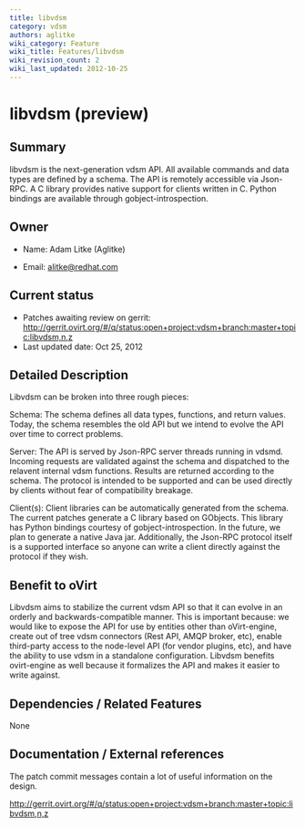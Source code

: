 ```yaml
---
title: libvdsm
category: vdsm
authors: aglitke
wiki_category: Feature
wiki_title: Features/libvdsm
wiki_revision_count: 2
wiki_last_updated: 2012-10-25
---
```


# libvdsm (preview)

## Summary

libvdsm is the next-generation vdsm API. All available commands and data types are defined by a schema. The API is remotely accessible via Json-RPC. A C library provides native support for clients written in C. Python bindings are available through gobject-introspection.

## Owner

*   Name: Adam Litke (Aglitke)

<!-- -->

*   Email: <alitke@redhat.com>

## Current status

*   Patches awaiting review on gerrit: <http://gerrit.ovirt.org/#/q/status:open+project:vdsm+branch:master+topic:libvdsm,n,z>
*   Last updated date: Oct 25, 2012

## Detailed Description

Libvdsm can be broken into three rough pieces:

Schema: The schema defines all data types, functions, and return values. Today, the schema resembles the old API but we intend to evolve the API over time to correct problems.

Server: The API is served by Json-RPC server threads running in vdsmd. Incoming requests are validated against the schema and dispatched to the relavent internal vdsm functions. Results are returned according to the schema. The protocol is intended to be supported and can be used directly by clients without fear of compatibility breakage.

Client(s): Client libraries can be automatically generated from the schema. The current patches generate a C library based on GObjects. This library has Python bindings courtesy of gobject-introspection. In the future, we plan to generate a native Java jar. Additionally, the Json-RPC protocol itself is a supported interface so anyone can write a client directly against the protocol if they wish.

## Benefit to oVirt

Libvdsm aims to stabilize the current vdsm API so that it can evolve in an orderly and backwards-compatible manner. This is important because: we would like to expose the API for use by entities other than oVirt-engine, create out of tree vdsm connectors (Rest API, AMQP broker, etc), enable third-party access to the node-level API (for vendor plugins, etc), and have the ability to use vdsm in a standalone configuration. Libvdsm benefits ovirt-engine as well because it formalizes the API and makes it easier to write against.

## Dependencies / Related Features

None

## Documentation / External references

The patch commit messages contain a lot of useful information on the design.

<http://gerrit.ovirt.org/#/q/status:open+project:vdsm+branch:master+topic:libvdsm,n,z>



